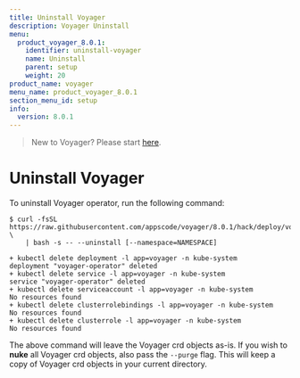 ```yaml
---
title: Uninstall Voyager
description: Voyager Uninstall
menu:
  product_voyager_8.0.1:
    identifier: uninstall-voyager
    name: Uninstall
    parent: setup
    weight: 20
product_name: voyager
menu_name: product_voyager_8.0.1
section_menu_id: setup
info:
  version: 8.0.1
---
```


> New to Voyager? Please start [here](/products/voyager/8.0.1/concepts/overview).

# Uninstall Voyager

To uninstall Voyager operator, run the following command:

```console
$ curl -fsSL https://raw.githubusercontent.com/appscode/voyager/8.0.1/hack/deploy/voyager.sh \
    | bash -s -- --uninstall [--namespace=NAMESPACE]

+ kubectl delete deployment -l app=voyager -n kube-system
deployment "voyager-operator" deleted
+ kubectl delete service -l app=voyager -n kube-system
service "voyager-operator" deleted
+ kubectl delete serviceaccount -l app=voyager -n kube-system
No resources found
+ kubectl delete clusterrolebindings -l app=voyager -n kube-system
No resources found
+ kubectl delete clusterrole -l app=voyager -n kube-system
No resources found
```

The above command will leave the Voyager crd objects as-is. If you wish to **nuke** all Voyager crd objects, also pass the `--purge` flag. This will keep a copy of Voyager crd objects in your current directory.
